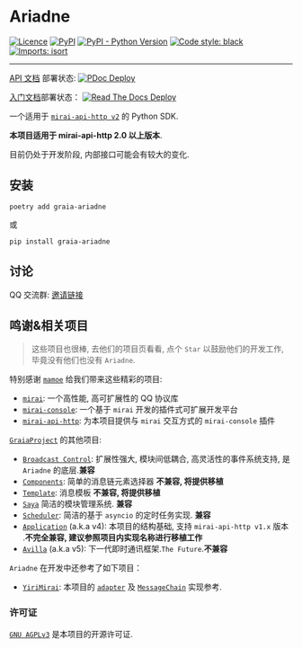 # Ariadne

[![Licence](https://img.shields.io/github/license/GraiaProject/Ariadne)](https://github.com/GraiaProject/Ariadne/blob/master/LICENSE)
[![PyPI](https://img.shields.io/pypi/v/graia-ariadne)](https://pypi.org/project/graia-ariadne)
[![PyPI - Python Version](https://img.shields.io/pypi/pyversions/graia-ariadne)](https://www.python.org/)
[![Code style: black](https://img.shields.io/badge/code%20style-black-000000.svg)](https://github.com/psf/black)
[![Imports: isort](https://img.shields.io/badge/%20imports-isort-%231674b1?labelColor=ef8336)](https://pycqa.github.io/isort/)

---

[API 文档](https://graiaproject.github.io/Ariadne/) 部署状态:
[![PDoc Deploy](https://img.shields.io/github/deployments/GraiaProject/Ariadne/github-pages)](https://graiaproject.github.io/Ariadne/)

[入门文档](https://graia.readthedocs.io/zh_CN/latest/)部署状态：
[![Read The Docs Deploy](https://readthedocs.org/projects/graia/badge/?version=latest)](https://graia.readthedocs.io/zh_CN/latest/)

一个适用于 [`mirai-api-http v2`](https://github.com/project-mirai/mirai-api-http) 的 Python SDK.

**本项目适用于 mirai-api-http 2.0 以上版本**.

目前仍处于开发阶段, 内部接口可能会有较大的变化.

## 安装

`poetry add graia-ariadne`

或

`pip install graia-ariadne`

## 讨论

QQ 交流群: [邀请链接](https://jq.qq.com/?_wv=1027&k=VXp6plBD)

## 鸣谢&相关项目

> 这些项目也很棒, 去他们的项目页看看, 点个 `Star` 以鼓励他们的开发工作, 毕竟没有他们也没有 `Ariadne`.

特别感谢 [`mamoe`](https://github.com/mamoe) 给我们带来这些精彩的项目:

- [`mirai`](https://github.com/mamoe/mirai): 一个高性能, 高可扩展性的 QQ 协议库
- [`mirai-console`](https://github.com/mamoe/mirai-console): 一个基于 `mirai` 开发的插件式可扩展开发平台
- [`mirai-api-http`](https://github.com/project-mirai/mirai-api-http): 为本项目提供与 `mirai` 交互方式的 `mirai-console` 插件

[`GraiaProject`](https://github.com/GraiaProject) 的其他项目:

- [`Broadcast Control`](https://github.com/GraiaProject/BroadcastControl): 扩展性强大, 模块间低耦合, 高灵活性的事件系统支持, 是 `Ariadne` 的底层.**兼容**
- [`Components`](https://github.com/GraiaProject/Components): 简单的消息链元素选择器 **不兼容, 将提供移植**
- [`Template`](https://github.com/GraiaProject/Template): 消息模板 **不兼容, 将提供移植**
- [`Saya`](https://github.com/GraiaProject/Saya) 简洁的模块管理系统. **兼容**
- [`Scheduler`](https://github.com/GraiaProject/Scheduler): 简洁的基于 `asyncio` 的定时任务实现. **兼容**
- [`Application`](https://github.com/GraiaProject/Application/) (a.k.a v4): 本项目的结构基础, 支持 `mirai-api-http v1.x` 版本 .**不完全兼容, 建议参照项目内实现名称进行移植工作**
- [`Avilla`](https://github.com/GraiaProject/Avilla/) (a.k.a v5):
  下一代即时通讯框架.`The Future`.**不兼容**

`Ariadne` 在开发中还参考了如下项目：

- [`YiriMirai`](https://github.com/YiriMiraiProject/YiriMirai/): 本项目的 [`adapter`](./src/graia/ariadne/adapter.py) 及 [`MessageChain`](./src/graia/ariadne/message/chain.py) 实现参考.

### 许可证

[`GNU AGPLv3`](https://choosealicense.com/licenses/agpl-3.0/) 是本项目的开源许可证.

